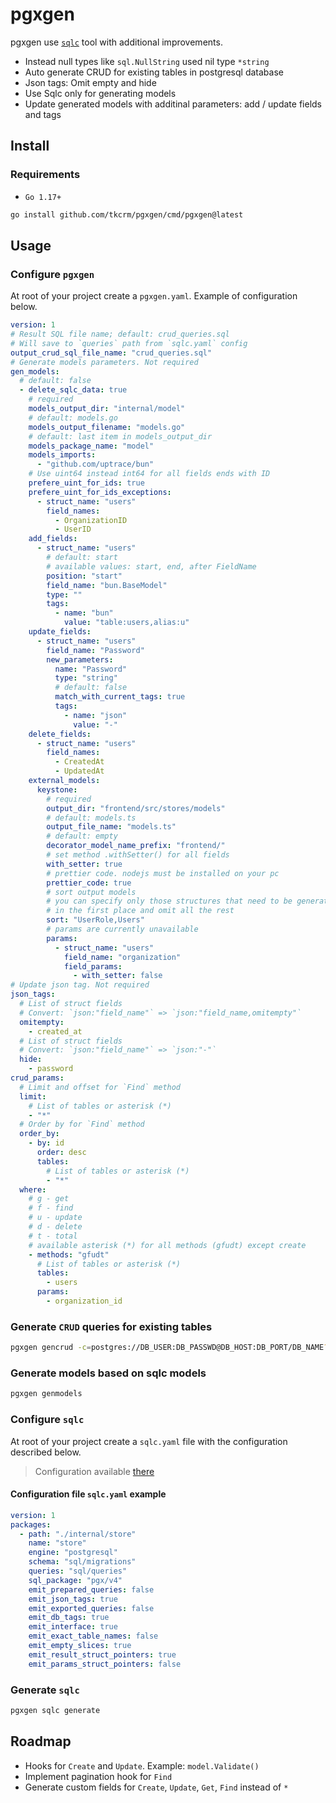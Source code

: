 # pgxgen

pgxgen use [`sqlc`](https://github.com/kyleconroy/sqlc) tool with additional improvements.

- Instead null types like `sql.NullString` used nil type `*string`
- Auto generate CRUD for existing tables in postgresql database
- Json tags: Omit empty and hide
- Use Sqlc only for generating models
- Update generated models with additinal parameters: add / update fields and tags

## Install

### Requirements

- `Go 1.17+`

```bash
go install github.com/tkcrm/pgxgen/cmd/pgxgen@latest
```

## Usage

### Configure `pgxgen`

At root of your project create a `pgxgen.yaml`. Example of configuration below.

```yaml
version: 1
# Result SQL file name; default: crud_queries.sql
# Will save to `queries` path from `sqlc.yaml` config
output_crud_sql_file_name: "crud_queries.sql"
# Generate models parameters. Not required
gen_models:
  # default: false
  - delete_sqlc_data: true
    # required
    models_output_dir: "internal/model"
    # default: models.go
    models_output_filename: "models.go"
    # default: last item in models_output_dir
    models_package_name: "model"
    models_imports:
      - "github.com/uptrace/bun"
    # Use uint64 instead int64 for all fields ends with ID
    prefere_uint_for_ids: true
    prefere_uint_for_ids_exceptions:
      - struct_name: "users"
        field_names:
          - OrganizationID
          - UserID
    add_fields:
      - struct_name: "users"
        # default: start
        # available values: start, end, after FieldName
        position: "start"
        field_name: "bun.BaseModel"
        type: ""
        tags:
          - name: "bun"
            value: "table:users,alias:u"
    update_fields:
      - struct_name: "users"
        field_name: "Password"
        new_parameters:
          name: "Password"
          type: "string"
          # default: false
          match_with_current_tags: true
          tags:
            - name: "json"
              value: "-"
    delete_fields:
      - struct_name: "users"
        field_names:
          - CreatedAt
          - UpdatedAt
    external_models:
      keystone:
        # required
        output_dir: "frontend/src/stores/models"
        # default: models.ts
        output_file_name: "models.ts"
        # default: empty
        decorator_model_name_prefix: "frontend/"
        # set method .withSetter() for all fields
        with_setter: true
        # prettier code. nodejs must be installed on your pc
        prettier_code: true
        # sort output models
        # you can specify only those structures that need to be generated
        # in the first place and omit all the rest
        sort: "UserRole,Users"
        # params are currently unavailable
        params:
          - struct_name: "users"
            field_name: "organization"
            field_params:
              - with_setter: false
# Update json tag. Not required
json_tags:
  # List of struct fields
  # Convert: `json:"field_name"` => `json:"field_name,omitempty"`
  omitempty:
    - created_at
  # List of struct fields
  # Convert: `json:"field_name"` => `json:"-"`
  hide:
    - password
crud_params:
  # Limit and offset for `Find` method
  limit:
    # List of tables or asterisk (*)
    - "*"
  # Order by for `Find` method
  order_by:
    - by: id
      order: desc
      tables:
        # List of tables or asterisk (*)
        - "*"
  where:
    # g - get
    # f - find
    # u - update
    # d - delete
    # t - total
    # available asterisk (*) for all methods (gfudt) except create
    - methods: "gfudt"
      # List of tables or asterisk (*)
      tables:
        - users
      params:
        - organization_id
```

### Generate `CRUD` queries for existing tables

```bash
pgxgen gencrud -c=postgres://DB_USER:DB_PASSWD@DB_HOST:DB_PORT/DB_NAME?sslmode=disable
```

### Generate models based on sqlc models

```bash
pgxgen genmodels
```

### Configure `sqlc`

At root of your project create a `sqlc.yaml` file with the configuration described below.

> Configuration available [there](https://docs.sqlc.dev/en/stable/reference/config.html)

#### Configuration file `sqlc.yaml` example

```yaml
version: 1
packages:
  - path: "./internal/store"
    name: "store"
    engine: "postgresql"
    schema: "sql/migrations"
    queries: "sql/queries"
    sql_package: "pgx/v4"
    emit_prepared_queries: false
    emit_json_tags: true
    emit_exported_queries: false
    emit_db_tags: true
    emit_interface: true
    emit_exact_table_names: false
    emit_empty_slices: true
    emit_result_struct_pointers: true
    emit_params_struct_pointers: false
```

### Generate `sqlc`

```bash
pgxgen sqlc generate
```

## Roadmap

- Hooks for `Create` and `Update`. Example: `model.Validate()`
- Implement pagination hook for `Find`
- Generate custom fields for `Create`, `Update`, `Get`, `Find` instead of `*`
